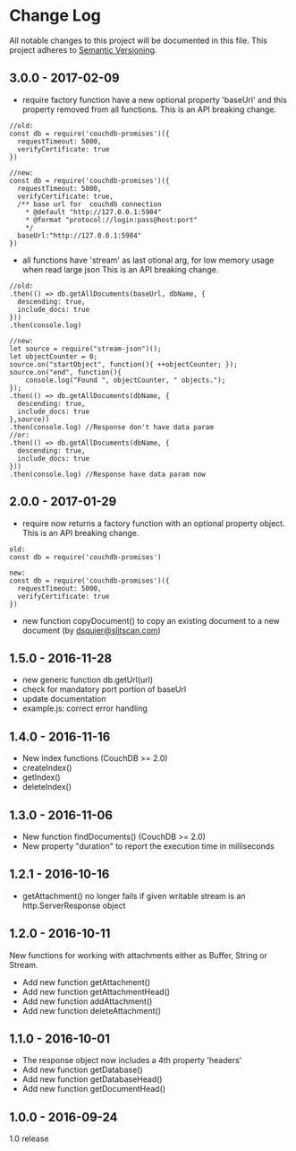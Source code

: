 # Change Log
All notable changes to this project will be documented in this file.
This project adheres to [Semantic Versioning](http://semver.org/).
## 3.0.0 - 2017-02-09
- require factory function have a new optional property 'baseUrl' and this property removed from all functions.
This is an API breaking change.

```
//old:
const db = require('couchdb-promises')({
  requestTimeout: 5000,
  verifyCertificate: true
})

//new:
const db = require('couchdb-promises')({
  requestTimeout: 5000,
  verifyCertificate: true,
  /** base url for  couchdb connection
    * @default "http://127.0.0.1:5984"
    * @format "protocol://login:pass@host:port"
    */
  baseUrl:"http://127.0.0.1:5984"
})
```

- all functions have 'stream' as last otional arg, for low memory usage when read large json
This is an API breaking change.

```
//old:
.then(() => db.getAllDocuments(baseUrl, dbName, {
  descending: true,
  include_docs: true
}))
.then(console.log)

//new:
let source = require("stream-json")();
let objectCounter = 0;
source.on("startObject", function(){ ++objectCounter; });
source.on("end", function(){
    console.log("Found ", objectCounter, " objects.");
});
.then(() => db.getAllDocuments(dbName, {
  descending: true,
  include_docs: true
},source))
.then(console.log) //Response don't have data param
//or:
.then(() => db.getAllDocuments(dbName, {
  descending: true,
  include_docs: true
}))
.then(console.log) //Response have data param now
```

## 2.0.0 - 2017-01-29
- require now returns a factory function with an optional property object.
This is an API breaking change.

```
old:
const db = require('couchdb-promises')

new:
const db = require('couchdb-promises')({
  requestTimeout: 5000,
  verifyCertificate: true
})
```

- new function copyDocument() to copy an existing document to a new document
(by <dsquier@slitscan.com>)

## 1.5.0 - 2016-11-28
- new generic function db.getUrl(url)
- check for mandatory port portion of baseUrl
- update documentation
- example.js: correct error handling

## 1.4.0 - 2016-11-16
- New index functions (CouchDB >= 2.0)
- createIndex()
- getIndex()
- deleteIndex()

## 1.3.0 - 2016-11-06
- New function findDocuments() (CouchDB >= 2.0)
- New property "duration" to report the execution time in milliseconds

## 1.2.1 - 2016-10-16
- getAttachment() no longer fails if given writable stream is an http.ServerResponse object

## 1.2.0 - 2016-10-11
New functions for working with attachments either as Buffer, String 
or Stream.
- Add new function getAttachment()
- Add new function getAttachmentHead()
- Add new function addAttachment()
- Add new function deleteAttachment()

## 1.1.0 - 2016-10-01
- The response object now includes a 4th property 'headers'
- Add new function getDatabase()
- Add new function getDatabaseHead()
- Add new function getDocumentHead()

## 1.0.0 - 2016-09-24
1.0 release
